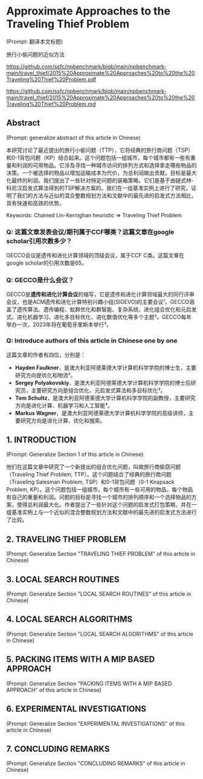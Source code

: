 # Approximate Approaches to the Traveling Thief Problem

(Prompt: 翻译本文标题)

旅行小偷问题的近似方法

https://github.com/ssfc/npbenchmark/blob/main/npbenchmark-main/travel_thief/2015%20Approximate%20Approaches%20to%20the%20Traveling%20Thief%20Problem.pdf

https://github.com/ssfc/npbenchmark/blob/main/npbenchmark-main/travel_thief/2015%20Approximate%20Approaches%20to%20the%20Traveling%20Thief%20Problem.md

## Abstract

(Prompt: generalize abstract of this article in Chinese)

本研究讨论了最近提出的旅行小偷问题（TTP），它将经典的旅行商问题（TSP）和0-1背包问题（KP）结合起来。这个问题包括一组城市，每个城市都有一些有重量和利润的可用物品。它涉及寻找一种城市访问的排列方式和选择拿走哪些物品的决策。一个被选择的物品以增加运输成本为代价，为总利润做出贡献。目标是最大化最终的利润。我们提出了一些针对特定问题的装箱策略，它们是基于由链式林-科尼汉启发式算法得到的TSP解决方案的。我们在一组基准实例上进行了研究，证明了我们的方法与近似的混合整数规划方法和文献中的最先进的启发式方法相比，具有快速和高效的优势。

Keywords: Chained Lin-Kernighan heuristic => Traveling Thief Problem

### Q: 这篇文章发表会议/期刊属于CCF哪类？这篇文章在google scholar引用次数多少？

GECCO会议是遗传和进化计算领域的顶级会议，属于CCF C类。这篇文章在google scholar的引用次数是65。

### Q: GECCO是什么会议？

GECCO是**遗传和进化计算会议**的缩写，它是遗传和进化计算领域最大的同行评审会议，也是ACM遗传和进化计算特别兴趣小组(SIGEVO)的主要会议¹。GECCO涵盖了遗传算法、遗传编程、蚁群优化和群智能、复杂系统、进化组合优化和元启发式、进化机器学习、进化多目标优化、进化数值优化等多个主题²。GECCO每年举办一次，2023年将在葡萄牙里斯本举行³。

### Q: Introduce authors of this article in Chinese one by one

这篇文章的作者有四位，分别是：

- **Hayden Faulkner**，是澳大利亚阿德莱德大学计算机科学学院的博士生，主要研究方向是优化和物流²。
- **Sergey Polyakovskiy**，是澳大利亚阿德莱德大学计算机科学学院的博士后研究员，主要研究方向是组合优化、元启发式算法和多目标优化³。
- **Tom Schultz**，是澳大利亚阿德莱德大学计算机科学学院的副教授，主要研究方向是进化计算、机器学习和人工智能⁴。
- **Markus Wagner**，是澳大利亚阿德莱德大学计算机科学学院的高级讲师，主要研究方向是进化计算、优化和搜索。

## 1. INTRODUCTION

(Prompt: Generalize Section 1 of this article in Chinese)

他们在这篇文章中研究了一个新提出的组合优化问题，叫做旅行商偷窃问题（Traveling Thief Problem, TTP）。这个问题结合了经典的旅行商问题（Traveling Salesman Problem, TSP）和0-1背包问题（0-1 Knapsack Problem, KP）。这个问题包括一组城市，每个城市有一些可用的物品，每个物品有自己的重量和利润。问题的目标是寻找一个城市的排列顺序和一个选择物品的方案，使得总利润最大化。作者提出了一些针对这个问题的启发式打包策略，并在一组基准实例上与一个近似的混合整数规划方法和文献中的最先进的启发式方法进行了比较。

## 2. TRAVELING THIEF PROBLEM

(Prompt: Generalize Section "TRAVELING THIEF PROBLEM" of this article in Chinese)

## 3. LOCAL SEARCH ROUTINES

(Prompt: Generalize Section "LOCAL SEARCH ROUTINES" of this article in Chinese)

## 4. LOCAL SEARCH ALGORITHMS

(Prompt: Generalize Section "LOCAL SEARCH ALGORITHMS" of this article in Chinese)

## 5. PACKING ITEMS WITH A MIP BASED APPROACH

(Prompt: Generalize Section "PACKING ITEMS WITH A MIP BASED APPROACH" of this article in Chinese)

## 6. EXPERIMENTAL INVESTIGATIONS

(Prompt: Generalize Section "EXPERIMENTAL INVESTIGATIONS" of this article in Chinese)

## 7. CONCLUDING REMARKS

(Prompt: Generalize Section "CONCLUDING REMARKS" of this article in Chinese)

